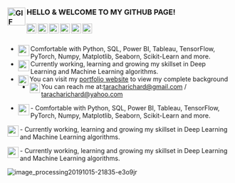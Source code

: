 

### HELLO <img align="left" height="40" width="40" alt="GIF" src="https://camo.githubusercontent.com/e8e7b06ecf583bc040eb60e44eb5b8e0ecc5421320a92929ce21522dbc34c891/68747470733a2f2f6d656469612e67697068792e636f6d2f6d656469612f6876524a434c467a6361737252346961377a2f67697068792e676966" /> & WELCOME TO MY GITHUB PAGE!

<!-- ### Hello <img align="left" height="75" width="75" alt="GIF" src="https://user-images.githubusercontent.com/67068918/160182785-d6f59c1b-16df-4ea5-870a-44ce5ebcad34.gif" /> and welcome to my GitHub Page! -->

<!-- LinkedIn-->
<a href="https://www.linkedin.com/in/richard-taracha-098645a2/">
  <img align="left" alt="Pawan Trivedi" width="22px" src="https://cdn.jsdelivr.net/npm/simple-icons@v3/icons/linkedin.svg" />
</a>

<!-- Twitter-->
<a href="https://twitter.com/Vycellous_Drum">
  <img align="left" alt="Richard Taracha | Twitter" width="22px" src="https://cdn.jsdelivr.net/npm/simple-icons@v3/icons/twitter.svg" />
</a>

<!-- Whatsapp-->
<a href="https://api.whatsapp.com/send?phone=+254706461385&text=&source=&data=&app_absent=">
  <img align="left" alt="Richard Taracha" width="22px" src="https://cdn.jsdelivr.net/npm/simple-icons@3.6.1/icons/whatsapp.svg" />
</a>

<!--GitHub-->
<a href="https://github.com/TarachaR">
  <img align="left" alt="Richard Taracha" width="22px" src="https://cdn.jsdelivr.net/npm/simple-icons@3.6.1/icons/github.svg" />
</a>

<!--GitLab-->
<a href="https://gitlab.com/TarachaR">
  <img align="left" alt="Richard Taracha" width="22px" src="https://cdn.jsdelivr.net/npm/simple-icons@3.6.1/icons/gitlab.svg" />
</a>

<!--TableauPublic-->
<a href="https://public.tableau.com/profile/richard.taracha#!/?newProfile=&activeTab=0">
  <img align="left" alt="Richard Taracha" width="22px" src="https://cdn.jsdelivr.net/npm/simple-icons@3.6.1/icons/tableau.svg" />
</a>

<!--GIFS-->
<!---
<img align="right" height="250" width="400" alt="GIF" src="https://miro.medium.com/max/1360/1*IRGHmiGsa16stedQvIaZfw.gif" />
-->
                                                           
</br>
</br>

<!--TOOLS & TECHNOLOGIES-->
- <img align="left" width="25" height="25" src="https://user-images.githubusercontent.com/67068918/158443744-d15968ca-079e-4972-a1f0-8347d068bbda.png">Comfortable with Python, SQL, Power BI, Tableau, TensorFlow, PyTorch, Numpy, Matplotlib, Seaborn, Scikit-Learn and more.
- <img align="left" width="25" height="25" src="https://user-images.githubusercontent.com/67068918/158447015-19d41a1d-42cf-4d1f-a833-f628f08c2f24.png">Currently working, learning and growing my skillset in Deep Learning and Machine Learning algorithms.
- <img align="left" width="23" height="23" src="https://user-images.githubusercontent.com/67068918/158444689-854021a1-a057-4d6e-ab66-35e79c8e9785.png">You can visit my <a href="https://richardtaracha.glitch.me/">portfolio website</a> to view my complete background
- <img align="left" width="23" height="23" src="https://user-images.githubusercontent.com/67068918/158444999-d63a1807-4c52-4d47-b981-cc50953582c9.png">You can reach me at:taracharichard@gmail.com / taracharichard@yahoo.com

<!--TRY THIS-->
- <p align="left">
  - <img align="left" width="25" height="25" src="https://user-images.githubusercontent.com/67068918/158443744-d15968ca-079e-4972-a1f0-8347d068bbda.png">Comfortable with Python, SQL, Power BI, Tableau, TensorFlow, PyTorch, Numpy, Matplotlib, Seaborn, Scikit-Learn and more.
</p>

<p align="left">
  - <img align="left" width="25" height="25" src="https://user-images.githubusercontent.com/67068918/158447015-19d41a1d-42cf-4d1f-a833-f628f08c2f24.png">Currently working, learning and growing my skillset in Deep Learning and Machine Learning algorithms.
</p>

<p align="left">
  - <img align="left" width="25" height="25" src="https://user-images.githubusercontent.com/67068918/158447015-19d41a1d-42cf-4d1f-a833-f628f08c2f24.png">Currently working, learning and growing my skillset in Deep Learning and Machine Learning algorithms.
</p>


![image_processing20191015-21835-e3o9jr](https://user-images.githubusercontent.com/67068918/213999433-1efea580-a36c-46ff-9b6e-43c3251f9a9e.gif)


